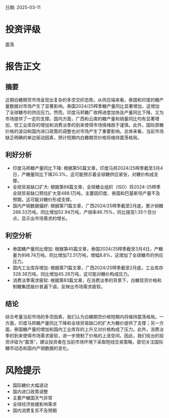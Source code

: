 
日期: 2025-03-11

# 投资评级

震荡

# 报告正文

## 摘要

近期白糖期货市场呈现出复杂的多空交织态势。从供应端来看，泰国和印度的糖产量数据对市场产生了显著影响。泰国2024/25榨季糖产量同比显著增加，这增加了全球糖市的供应压力。然而，印度马邦糖厂收榨进度加快且产量同比下降，又为市场提供了一定的支撑。国内方面，广西和云南的糖产量和销量同比均有显著增加，但工业库存的增加和消费淡季的到来使得市场情绪趋于谨慎。此外，国际原糖价格的波动和国内进口政策的调整也对市场产生了重要影响。总体来看，当前市场缺乏明确的单边驱动因素，预计短期内白糖期货价格将维持震荡格局。

## 利好分析

* 印度马邦糖产量同比下降: 根据第50篇文章，印度马邦2024/25榨季截至3月4日，产糖量同比下降20.3%，这可能预示着全球糖供应紧张，对糖价构成支撑。
* 全球贸易缺口扩大: 根据第88篇文章，全球糖业组织（ISO）将2024-25榨季全球贸易缺口预估扩大至488.1万吨，主要因印度、泰国和巴基斯坦产量不及预期，这可能对糖价形成支撑。
* 国内产销数据偏好: 根据第71篇文章，广西2024/25榨季截至2月底，累计销糖288.33万吨，同比增加52.94万吨，产销率46.75%，同比提高1.35个百分点，显示出市场需求的增长。

## 利空分析

* 泰国糖产量同比增加: 根据第45篇文章，泰国2024/25榨季截至3月4日，产糖量为898.74万吨，同比增加72.51万吨，增幅8.8%，这增加了全球糖市的供应压力。
* 国内工业库存增加: 根据第71篇文章，广西2024/25榨季截至2月底，工业库存328.38万吨，同比增加45.28万吨，这可能对糖价构成压力。
* 消费淡季需求疲软: 根据第83篇文章，在消费淡季的背景下，白糖现货价格和制糖集团报价普遍下调，反映出市场需求疲软。

## 结论

综合考量当前市场的多空因素，我们认为白糖期货价格短期内将维持震荡格局。一方面，印度马邦糖产量同比下降和全球贸易缺口的扩大为糖价提供了支撑；另一方面，泰国糖产量的增加和国内工业库存的上升又对价格构成了压力。此外，消费淡季的到来使得市场需求疲软，进一步限制了价格的上涨空间。因此，我们给出的投资评级为“震荡”，建议投资者在当前市场环境下采取短线交易策略，密切关注国际糖市动态和国内产销数据的变化。

# 风险提示

* 国际糖价大幅波动
* 国内进口政策调整
* 主要产糖国天气异常
* 全球经济放缓影响需求
* 国内消费复苏不及预期
